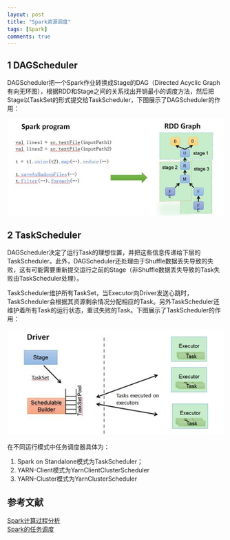 ```yaml
---
layout: post
title: "Spark资源调度"
tags: [Spark]
comments: true
---
```


## 1 DAGScheduler
DAGScheduler把一个Spark作业转换成Stage的DAG（Directed Acyclic Graph有向无环图），根据RDD和Stage之间的关系找出开销最小的调度方法，然后把Stage以TaskSet的形式提交给TaskScheduler，下图展示了DAGScheduler的作用：   

![DAGScheduler](https://raw.githubusercontent.com/Andr-Robot/iMarkdownPhotos/master/Res/DAGScheduler.jpg)

## 2 TaskScheduler
DAGScheduler决定了运行Task的理想位置，并把这些信息传递给下层的TaskScheduler。此外，DAGScheduler还处理由于Shuffle数据丢失导致的失败，这有可能需要重新提交运行之前的Stage（非Shuffle数据丢失导致的Task失败由TaskScheduler处理）。    

TaskScheduler维护所有TaskSet，当Executor向Driver发送心跳时，TaskScheduler会根据其资源剩余情况分配相应的Task。另外TaskScheduler还维护着所有Task的运行状态，重试失败的Task。下图展示了TaskScheduler的作用：    

![TaskScheduler](https://raw.githubusercontent.com/Andr-Robot/iMarkdownPhotos/master/Res/TaskScheduler.jpg)    

在不同运行模式中任务调度器具体为：   
1. Spark on Standalone模式为TaskScheduler；
2. YARN-Client模式为YarnClientClusterScheduler
3. YARN-Cluster模式为YarnClusterScheduler


## 参考文献
[Spark计算过程分析](https://yq.aliyun.com/articles/64839)    
[Spark的任务调度](https://blog.csdn.net/pelick/article/details/41866845)    